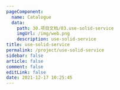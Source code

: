 ```yaml
---
pageComponent: 
  name: Catalogue
  data: 
    path: 30.项目文档/03.use-solid-service
    imgUrl: /img/web.png
    description: use-solid-service
title: use-solid-service
permalink: /project/use-solid-service
sidebar: false
article: false
comment: false
editLink: false
date: 2021-12-17 10:25:45
---
```

